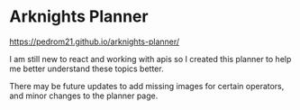 # Arknights Planner

https://pedrom21.github.io/arknights-planner/

I am still new to react and working with apis so I created this planner to help me better understand these topics better. 

There may be future updates to add missing images for certain operators, and minor changes to the planner page.
